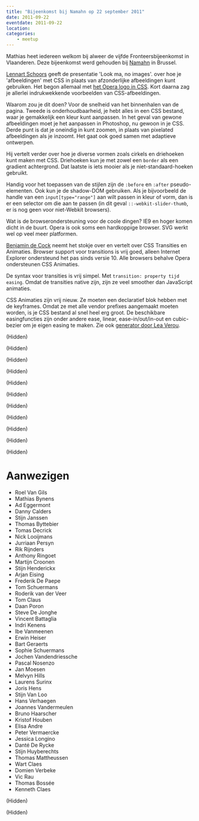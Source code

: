 ```yaml
---
title: "Bijeenkomst bij Namahn op 22 september 2011"
date: 2011-09-22
eventdate: 2011-09-22
location: 
categories: 
    - meetup
---
```

Mathias heet iedereen welkom bij alweer de vijfde Fronteersbijeenkomst in Vlaanderen. Deze bijeenkomst werd gehouden bij [Namahn](http://www.namahn.com/) in Brussel.

[Lennart Schoors](http://lensco.be/) geeft de presentatie 'Look ma, no images'. over hoe je 'afbeeldingen' met CSS in plaats van afzonderlijke afbeeldingen kunt gebruiken. Het begon allemaal met [het Opera logo in CSS](http://desandro.com/articles/opera-logo-css/). Kort daarna zag je allerlei indrukwekkende voorbeelden van CSS-afbeeldingen.

Waarom zou je dit doen? Voor de snelheid van het binnenhalen van de pagina. Tweede is onderhoudbaarheid, je hebt alles in een CSS bestand, waar je gemakkelijk een kleur kunt aanpassen. In het geval van gewone afbeeldingen moet je het aanpassen in Photoshop, nu gewoon in je CSS. Derde punt is dat je oneindig in kunt zoomen, in plaats van pixelated afbeeldingen als je inzoomt. Het gaat ook goed samen met adaptieve ontwerpen.

Hij vertelt verder over hoe je diverse vormen zoals cirkels en driehoeken kunt maken met CSS. Driehoeken kun je met zowel een `border` als een gradient achtergrond. Dat laatste is iets mooier als je niet-standaard-hoeken gebruikt.

Handig voor het toepassen van de stijlen zijn de `:before` en `:after` pseudo-elementen. Ook kun je de shadow-DOM gebruiken. Als je bijvoorbeeld de handle van een `input[type="range"]` aan wilt passen in kleur of vorm, dan is er een selector om die aan te passen (in dit geval `::-webkit-slider-thumb`, er is nog geen voor niet-Webkit browsers).

Wat is de browserondersteuning voor de coole dingen? IE9 en hoger komen dicht in de buurt. Opera is ook soms een hardkoppige browser. SVG werkt wel op veel meer platformen.

[Benjamin de Cock](http://bdc.vc/) neemt het stokje over en vertelt over CSS Transities en Animaties. Browser support voor transitions is vrij goed, alleen Internet Explorer ondersteund het pas sinds versie 10. Alle browsers behalve Opera ondersteunen CSS Animaties.

De syntax voor transities is vrij simpel. Met `transition: property tijd easing`. Omdat de transities native zijn, zijn ze veel smoother dan JavaScript animaties.

CSS Animaties zijn vrij nieuw. Ze moeten een declaratief blok hebben met de keyframes. Omdat ze met alle vendor prefixes aangemaakt moeten worden, is je CSS bestand al snel heel erg groot. De beschikbare easingfuncties zijn onder andere ease, linear, ease-in/out/in-out en cubic-bezier om je eigen easing te maken. Zie ook [generator door Lea Verou](http://cubic-bezier.com).

(Hidden)

(Hidden)

(Hidden)

(Hidden)

(Hidden)

(Hidden)

(Hidden)

(Hidden)

(Hidden)

(Hidden)

(Hidden)

# Aanwezigen

* Roel Van Gils
* Mathias Bynens
* Ad Eggermont
* Danny Calders
* Stijn Janssen
* Thomas Byttebier
* Tomas Decrick
* Nick Looijmans
* Jurriaan Persyn
* Rik Rijnders
* Anthony Ringoet
* Martijn Croonen
* Stijn Henderickx
* Arjan Eising
* Frederik De Paepe
* Tom Schuermans
* Roderik van der Veer
* Tom Claus
* Daan Poron
* Steve De Jonghe
* Vincent Battaglia
* Indri Kenens
* Ibe Vanmeenen
* Erwin Heiser
* Bart Geraerts
* Sophie Schuermans
* Jochen Vandendriessche
* Pascal Nosenzo
* Jan Moesen
* Melvyn Hills
* Laurens Surinx
* Joris Hens
* Stijn Van Loo
* Hans Verhaegen
* Joannes Vandermeulen
* Bruno Haarscher
* Kristof Houben
* Elisa Andre
* Peter Vermaercke
* Jessica Longino
* Danté De Rycke
* Stijn Huyberechts
* Thomas Mattheussen
* Wart Claes
* Domien Verbeke
* Vic Rau
* Thomas Bossée
* Kenneth Claes

(Hidden)

(Hidden)